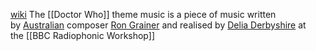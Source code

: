 
[wiki](https://en.wikipedia.org/wiki/Doctor_Who_theme_music)
The [[Doctor Who]] theme music is a piece of music written by [Australian](https://en.wikipedia.org/wiki/Australians "Australians") composer [Ron Grainer](https://en.wikipedia.org/wiki/Ron_Grainer "Ron Grainer") and realised by [Delia Derbyshire](https://en.wikipedia.org/wiki/Delia_Derbyshire "Delia Derbyshire") at the [[BBC Radiophonic Workshop]]

